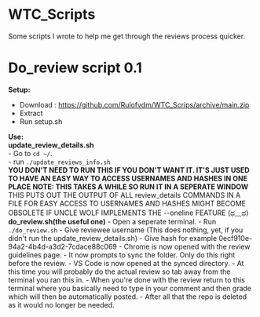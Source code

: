 # WTC_Scripts
Some scripts I wrote to help me get through the reviews process quicker.

# Do_review script 0.1
__Setup:__
  - Download : https://github.com/Rulofvdm/WTC_Scrips/archive/main.zip
  - Extract
  - Run setup.sh
    
__Use:__</br>
	__update_review_details.sh__</br>
	- Go to `cd ~/`.</br>
	- run `./update_reviews_info.sh`</br>
		__YOU DON'T NEED TO RUN THIS IF YOU DON'T WANT IT. IT'S JUST USED TO HAVE AN EASY WAY TO ACCESS USERNAMES AND HASHES IN ONE PLACE__
		__NOTE: THIS TAKES A WHILE SO RUN IT IN A SEPERATE WINDOW__
		THIS PUTS OUT THE OUTPUT OF ALL review_details COMMANDS IN A FILE FOR EASY ACCESS TO USERNAMES AND HASHES
		MIGHT BECOME OBSOLETE IF UNCLE WOLF IMPLEMENTS THE --oneline FEATURE (ಥ﹏ಥ) </br>
	__do_review.sh(the useful one)__
	- Open a seperate terminal.
	- Run ```./do_review.sh```
	- Give reviewee username (This does nothing, yet, if you didn't run the update_review_details.sh)
	- Give hash for example 0ecf910e-94a2-4b4d-a3d2-7cdace88c069
	- Chrome is now opened with the review guidelines page.
	- It now prompts to sync the folder. Only do this right before the review.
	- VS Code is now opened at the synced directory.
	- At this time you will probably do the actual review
	 so tab away from the terminal you ran this in.
	- When you're done with the review return to this terminal 
	 where you basically need to type in your comment and then grade
	 which will then be automatically posted.
	- After all that the repo is deleted as it would no longer be needed.
